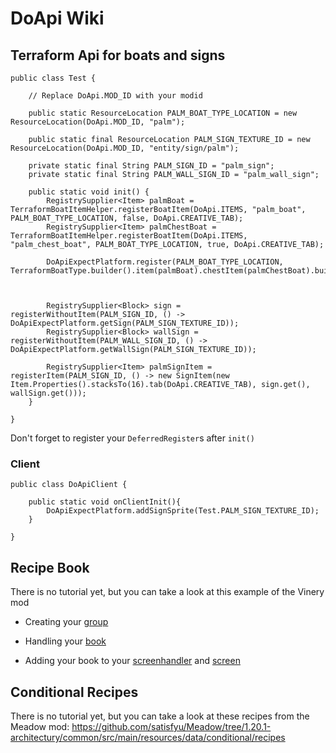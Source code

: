 # DoApi Wiki

## Terraform Api for boats and signs
```
public class Test {

    // Replace DoApi.MOD_ID with your modid

    public static ResourceLocation PALM_BOAT_TYPE_LOCATION = new ResourceLocation(DoApi.MOD_ID, "palm");

    public static final ResourceLocation PALM_SIGN_TEXTURE_ID = new ResourceLocation(DoApi.MOD_ID, "entity/sign/palm");

    private static final String PALM_SIGN_ID = "palm_sign";
    private static final String PALM_WALL_SIGN_ID = "palm_wall_sign";

    public static void init() {
        RegistrySupplier<Item> palmBoat = TerraformBoatItemHelper.registerBoatItem(DoApi.ITEMS, "palm_boat", PALM_BOAT_TYPE_LOCATION, false, DoApi.CREATIVE_TAB);
        RegistrySupplier<Item> palmChestBoat = TerraformBoatItemHelper.registerBoatItem(DoApi.ITEMS, "palm_chest_boat", PALM_BOAT_TYPE_LOCATION, true, DoApi.CREATIVE_TAB);

        DoApiExpectPlatform.register(PALM_BOAT_TYPE_LOCATION, TerraformBoatType.builder().item(palmBoat).chestItem(palmChestBoat).build());



        RegistrySupplier<Block> sign = registerWithoutItem(PALM_SIGN_ID, () -> DoApiExpectPlatform.getSign(PALM_SIGN_TEXTURE_ID));
        RegistrySupplier<Block> wallSign = registerWithoutItem(PALM_WALL_SIGN_ID, () -> DoApiExpectPlatform.getWallSign(PALM_SIGN_TEXTURE_ID));

        RegistrySupplier<Item> palmSignItem = registerItem(PALM_SIGN_ID, () -> new SignItem(new Item.Properties().stacksTo(16).tab(DoApi.CREATIVE_TAB), sign.get(), wallSign.get()));
    }

}
```
Don't forget to register your ``DeferredRegister``s after ``init()``

### Client
```
public class DoApiClient {

    public static void onClientInit(){
        DoApiExpectPlatform.addSignSprite(Test.PALM_SIGN_TEXTURE_ID);
    }

}
```
## Recipe Book
There is no tutorial yet, but you can take a look at this example of the Vinery mod

- Creating your [group](https://github.com/satisfyu/Vinery/blob/architectury-1.19.2/common/src/main/java/satisfyu/vinery/client/recipebook/custom/FermentationBarrelRecipeBookGroup.java)
- Handling your [book](https://github.com/satisfyu/Vinery/blob/architectury-1.19.2/common/src/main/java/satisfyu/vinery/client/screen/recipe/custom/FermentationPotRecipeBook.java)

- Adding your book to your [screenhandler](https://github.com/satisfyu/Vinery/blob/architectury-1.19.2/common/src/main/java/satisfyu/vinery/client/gui/handler/FermentationBarrelGuiHandler.java)
and [screen](https://github.com/satisfyu/Vinery/blob/architectury-1.19.2/common/src/main/java/satisfyu/vinery/client/screen/FermentationBarrelGui.java)

## Conditional Recipes
There is no tutorial yet, but you can take a look at these recipes from the Meadow mod: https://github.com/satisfyu/Meadow/tree/1.20.1-architectury/common/src/main/resources/data/conditional/recipes
